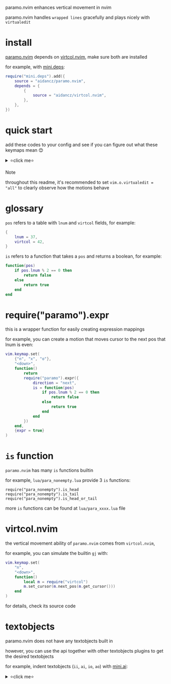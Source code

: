 paramo.nvim enhances vertical movement in nvim

paramo.nvim handles `wrapped lines` gracefully and plays nicely with `virtualedit`

# install

[paramo.nvim](https://github.com/aidancz/paramo.nvim) depends on [virtcol.nvim](https://github.com/aidancz/virtcol.nvim), make sure both are installed

for example, with [mini.deps](https://github.com/echasnovski/mini.nvim/blob/main/readmes/mini-deps.md):

```lua
require("mini.deps").add({
	source = "aidancz/paramo.nvim",
	depends = {
		{
			source = "aidancz/virtcol.nvim",
		},
	},
})
```

# quick start

add these codes to your config and see if you can figure out what these keymaps mean 😊

<details>

<summary>⭐click me⭐</summary>

```lua
local map = function(key, direction, is, hook)
	vim.keymap.set(
		{"n", "x", "o"},
		key,
		function()
			return
			require("paramo").expr({
				direction = direction,
				is = is,
				hook = hook,
			})
		end,
		{expr = true}
	)
end

map("{", "prev", require("para_nonempty_reverse").is_head_or_tail)
map("}", "next", require("para_nonempty_reverse").is_head_or_tail)

map("<a-u>", "prev", require("para_nonempty").is_head)
map("<a-d>", "next", require("para_nonempty").is_tail)

map("<a-w>", "next", require("para_cursor_column").is_head)
map("<a-e>", "next", require("para_cursor_column").is_tail)
map("<a-b>", "prev", require("para_cursor_column").is_head)

local caret = function() vim.cmd("normal! ^") end
map("<pageup>",   "prev", require("para_cursor_indent").is_head_or_tail, caret)
map("<pagedown>", "next", require("para_cursor_indent").is_head_or_tail, caret)
map(
	"<",
	"next",
	function(pos)
		return
		require("para_cursor_indent").is_head(
			pos,
			function(a, b)
				return a < b
			end
		)
	end,
	caret
)
map(
	">",
	"next",
	function(pos)
		return
		require("para_cursor_indent").is_head(
			pos,
			function(a, b)
				return a > b
			end
		)
	end,
	caret
)
map(
	"(",
	"prev",
	function(pos)
		return
		require("para_cursor_indent").is_head(
			pos,
			function(a, b)
				return a < b
			end
		)
	end,
	caret
)
map(
	")",
	"prev",
	function(pos)
		return
		require("para_cursor_indent").is_head(
			pos,
			function(a, b)
				return a > b
			end
		)
	end,
	caret
)
```

</details>

> [!NOTE]
>
> throughout this readme, it's recommended to set `vim.o.virtualedit = "all"` to clearly observe how the motions behave

# glossary

`pos` refers to a table with `lnum` and `virtcol` fields, for example:

```lua
{
	lnum = 37,
	virtcol = 42,
}
```

`is` refers to a function that takes a `pos` and returns a boolean, for example:

```lua
function(pos)
	if pos.lnum % 2 == 0 then
		return false
	else
		return true
	end
end
```

# require("paramo").expr

this is a wrapper function for easily creating expression mappings

for example, you can create a motion that moves cursor to the next pos that lnum is even:

```lua
vim.keymap.set(
	{"n", "x", "o"},
	"<down>",
	function()
		return
		require("paramo").expr({
			direction = "next",
			is = function(pos)
				if pos.lnum % 2 == 0 then
					return false
				else
					return true
				end
			end
		})
	end,
	{expr = true}
)
```

# `is` function

`paramo.nvim` has many `is` functions builtin

for example, `lua/para_nonempty.lua` provide 3 `is` functions:

```
require("para_nonempty").is_head
require("para_nonempty").is_tail
require("para_nonempty").is_head_or_tail
```

more `is` functions can be found at `lua/para_xxxx.lua` file

# virtcol.nvim

the vertical movement ability of `paramo.nvim` comes from `virtcol.nvim`,

for example, you can simulate the builtin `gj` with:

```lua
vim.keymap.set(
	"n",
	"<down>",
	function()
		local m = require("virtcol")
		m.set_cursor(m.next_pos(m.get_cursor()))
	end
)
```

for details, check its source code

# textobjects

paramo.nvim does not have any textobjects built in

however, you can use the api together with other textobjects plugins to get the desired textobjects

for example, indent textobjects (`ii`, `ai`, `io`, `ao`) with [mini.ai](https://github.com/echasnovski/mini.nvim/blob/main/readmes/mini-ai.md):

<details>

<summary>⭐click me⭐</summary>

```lua
require("mini.ai").setup({
	custom_textobjects = {
		i = function(ai_type)
			local is_head
			local is_tail
			if ai_type == "i" then
				is_head = require("para_cursor_indent").is_head
				is_tail = require("para_cursor_indent").is_tail
			else
				is_head = require("para_cursor_indent_include_empty_line").is_head
				is_tail = require("para_cursor_indent_include_empty_line").is_tail
			end

			local pos_head
			local pos_tail
			local pos_cursor = require("virtcol").get_cursor()
			if is_head(pos_cursor) then
				pos_head = pos_cursor
			else
				pos_head = require("paramo").prev_pos(pos_cursor, is_head)
			end
			if is_tail(pos_cursor) then
				pos_tail = pos_cursor
			else
				pos_tail = require("paramo").next_pos(pos_cursor, is_tail)
			end

			return {
				from = {
					line = pos_head.lnum,
					col = 1,
				},
				to = {
					line = pos_tail.lnum,
					col = 1,
				},
				vis_mode = "V",
			}
		end,

		o = function(ai_type)
			local is_head
			local is_tail
			if ai_type == "i" then
				is_head = require("para_cursor_ondent").is_head
				is_tail = require("para_cursor_ondent").is_tail
			else
				is_head = require("para_cursor_ondent_include_empty_line").is_head
				is_tail = require("para_cursor_ondent_include_empty_line").is_tail
			end

			local pos_head
			local pos_tail
			local pos_cursor = require("virtcol").get_cursor()
			if is_head(pos_cursor) then
				pos_head = pos_cursor
			else
				pos_head = require("paramo").prev_pos(pos_cursor, is_head)
			end
			if is_tail(pos_cursor) then
				pos_tail = pos_cursor
			else
				pos_tail = require("paramo").next_pos(pos_cursor, is_tail)
			end

			return {
				from = {
					line = pos_head.lnum,
					col = 1,
				},
				to = {
					line = pos_tail.lnum,
					col = 1,
				},
				vis_mode = "V",
			}
		end,
})
```

</summary>

# related plugins

https://github.com/jessekelighine/vindent.vim
